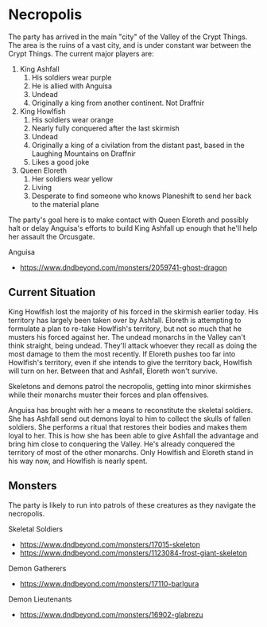 # Necropolis
The party has arrived in the main "city" of the Valley of the Crypt Things. The area is the ruins of a vast city, and is under constant war between the Crypt Things. The current major players are:
1. King Ashfall
   1. His soldiers wear purple
   2. He is allied with Anguisa
   3. Undead
   4. Originally a king from another continent. Not Draffnir
2. King Howlfish
   1. His soldiers wear orange
   2. Nearly fully conquered after the last skirmish
   3. Undead
   4. Originally a king of a civilation from the distant past, based in the Laughing Mountains on Draffnir
   5. Likes a good joke
3. Queen Eloreth
   1. Her soldiers wear yellow
   2. Living
   3. Desperate to find someone who knows Planeshift to send her back to the material plane

The party's goal here is to make contact with Queen Eloreth and possibly halt or delay Anguisa's efforts to build King Ashfall up enough that he'll help her assault the Orcusgate.

Anguisa
* https://www.dndbeyond.com/monsters/2059741-ghost-dragon

## Current Situation
King Howlfish lost the majority of his forced in the skirmish earlier today. His territory has largely been taken over by Ashfall. Eloreth is attempting to formulate a plan to re-take Howlfish's territory, but not so much that he musters his forced against her. The undead monarchs in the Valley can't think straight, being undead. They'll attack whoever they recall as doing the most damage to them the most recently. If Eloreth pushes too far into Howlfish's territory, even if she intends to give the territory back, Howlfish will turn on her. Between that and Ashfall, Eloreth won't survive.

Skeletons and demons patrol the necropolis, getting into minor skirmishes while their monarchs muster their forces and plan offensives.

Anguisa has brought with her a means to reconstitute the skeletal soldiers. She has Ashfall send out demons loyal to him to collect the skulls of fallen soldiers. She performs a ritual that restores their bodies and makes them loyal to her. This is how she has been able to give Ashfall the advantage and bring him close to conquering the Valley. He's already conquered the territory of most of the other monarchs. Only Howlfish and Eloreth stand in his way now, and Howlfish is nearly spent.

## Monsters
The party is likely to run into patrols of these creatures as they navigate the necropolis.

Skeletal Soldiers
* https://www.dndbeyond.com/monsters/17015-skeleton
* https://www.dndbeyond.com/monsters/1123084-frost-giant-skeleton

Demon Gatherers
* https://www.dndbeyond.com/monsters/17110-barlgura

Demon Lieutenants
* https://www.dndbeyond.com/monsters/16902-glabrezu
